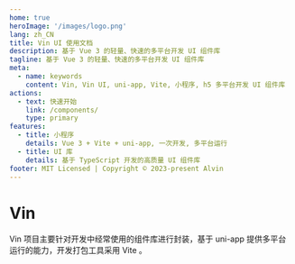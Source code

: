 ```yaml
---
home: true
heroImage: '/images/logo.png'
lang: zh_CN
title: Vin UI 使用文档
description: 基于 Vue 3 的轻量、快速的多平台开发 UI 组件库
tagline: 基于 Vue 3 的轻量、快速的多平台开发 UI 组件库
meta:
  - name: keywords
    content: Vin, Vin UI, uni-app, Vite, 小程序, h5 多平台开发 UI 组件库
actions:
  - text: 快速开始
    link: /components/
    type: primary
features:
  - title: 小程序
    details: Vue 3 + Vite + uni-app, 一次开发, 多平台运行
  - title: UI 库
    details: 基于 TypeScript 开发的高质量 UI 组件库
footer: MIT Licensed | Copyright © 2023-present Alvin
---
```


# Vin

Vin 项目主要针对开发中经常使用的组件库进行封装，基于 uni-app 提供多平台运行的能力，开发打包工具采用 Vite 。
